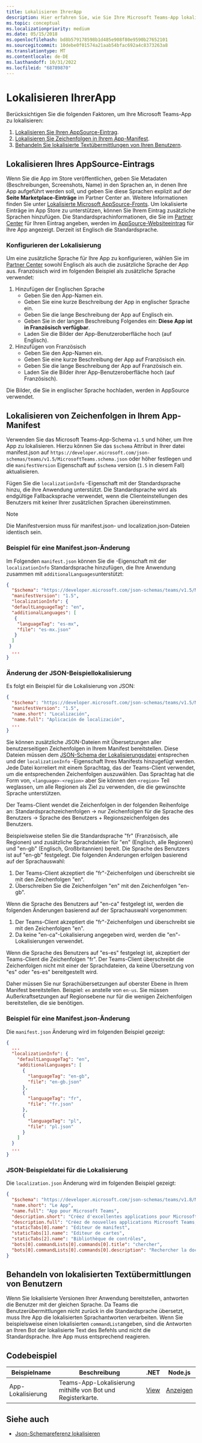 ```yaml
---
title: Lokalisieren IhrerApp
description: Hier erfahren Sie, wie Sie Ihre Microsoft Teams-App lokalisieren und Zeichenfolgen in Ihrem App-Manifest lokalisieren.
ms.topic: conceptual
ms.localizationpriority: medium
ms.date: 05/15/2018
ms.openlocfilehash: bd8b579178598b1d485e908f80e9590b27652101
ms.sourcegitcommit: 10debe0f01574a21aab54bfac692a4c8373263a8
ms.translationtype: MT
ms.contentlocale: de-DE
ms.lasthandoff: 10/31/2022
ms.locfileid: "68789870"
---
```

# <a name="localize-your-app"></a>Lokalisieren IhrerApp

Berücksichtigen Sie die folgenden Faktoren, um Ihre Microsoft Teams-App zu lokalisieren:

1. [Lokalisieren Sie Ihren AppSource-Eintrag](#localize-your-appsource-listing).
1. [Lokalisieren Sie Zeichenfolgen in Ihrem App-Manifest](#localize-strings-in-your-app-manifest).
1. [Behandeln Sie lokalisierte Textübermittlungen von Ihren Benutzern](#handle-localized-text-submissions-from-your-users).

## <a name="localize-your-appsource-listing"></a>Lokalisieren Ihres AppSource-Eintrags

Wenn Sie die App im Store veröffentlichen, geben Sie Metadaten (Beschreibungen, Screenshots, Name) in den Sprachen an, in denen Ihre App aufgeführt werden soll, und geben Sie diese Sprachen explizit auf der **Seite Marketplace-Einträge** im Partner Center an. Weitere Informationen finden Sie unter [Lokalisierte Microsoft AppSource-Fronts](/office/dev/store/prepare-localized-solutions#localized-microsoft-appsource-fronts). Um lokalisierte Einträge im App Store zu unterstützen, können Sie Ihrem Eintrag zusätzliche Sprachen hinzufügen. Die Standardsprachinformationen, die Sie im [Partner Center](/office/dev/store/submit-to-appsource-via-partner-center) für Ihren Eintrag angeben, werden im [AppSource-Websiteeintrag](https://appsource.microsoft.com/marketplace/apps?product=office%3Bteams&page=1 "AppSource ist ein Ort für alle Anforderungen Ihres Teams. Bringen Sie alles zusammen, einschließlich Chats, Besprechungen, Anrufe, Dateien und Tools, um eine produktivere Teamarbeit zu ermöglichen.") für Ihre App angezeigt. Derzeit ist Englisch die Standardsprache.

### <a name="configure-localization"></a>Konfigurieren der Lokalisierung

Um eine zusätzliche Sprache für Ihre App zu konfigurieren, wählen Sie im [Partner Center](/office/dev/store/submit-to-appsource-via-partner-center) sowohl Englisch als auch die zusätzliche Sprache der App aus. Französisch wird im folgenden Beispiel als zusätzliche Sprache verwendet:

1. Hinzufügen der Englischen Sprache
    * Geben Sie den App-Namen ein.
    * Geben Sie eine kurze Beschreibung der App in englischer Sprache ein.
    * Geben Sie die lange Beschreibung der App auf Englisch ein.
    * Geben Sie in der langen Beschreibung Folgendes ein: **Diese App ist in Französisch verfügbar**.
    * Laden Sie die Bilder der App-Benutzeroberfläche hoch (auf Englisch).
2. Hinzufügen von Französisch
    * Geben Sie den App-Namen ein.
    * Geben Sie eine kurze Beschreibung der App auf Französisch ein.
    * Geben Sie die lange Beschreibung der App auf Französisch ein.
    * Laden Sie die Bilder ihrer App-Benutzeroberfläche hoch (auf Französisch).

Die Bilder, die Sie in englischer Sprache hochladen, werden in AppSource verwendet.

## <a name="localize-strings-in-your-app-manifest"></a>Lokalisieren von Zeichenfolgen in Ihrem App-Manifest

Verwenden Sie das Microsoft Teams-App-Schema `v1.5` und höher, um Ihre App zu lokalisieren. Hierzu können Sie das `$schema` Attribut in Ihrer datei manifest.json auf `https://developer.microsoft.com/json-schemas/teams/v1.5/MicrosoftTeams.schema.json` oder höher festlegen und die `manifestVersion` Eigenschaft auf `$schema` version (`1.5` in diesem Fall) aktualisieren.

Fügen Sie die `localizationInfo` -Eigenschaft mit der Standardsprache hinzu, die ihre Anwendung unterstützt. Die Standardsprache wird als endgültige Fallbacksprache verwendet, wenn die Clienteinstellungen des Benutzers mit keiner Ihrer zusätzlichen Sprachen übereinstimmen.

> [!NOTE]
> Die Manifestversion muss für manifest.json- und localization.json-Dateien identisch sein.

### <a name="example-manifestjson-change"></a>Beispiel für eine Manifest.json-Änderung

Im Folgenden `manifest.json` können Sie die -Eigenschaft mit der `localizationInfo` Standardsprache hinzufügen, die Ihre Anwendung zusammen mit `additionalLanguages`unterstützt:

```json
{
  "$schema": "https://developer.microsoft.com/json-schemas/teams/v1.5/MicrosoftTeams.schema.json",
  "manifestVersion": "1.5",
  "localizationInfo": {
  "defaultLanguageTag": "en",
  "additionalLanguages": [
   {
    "languageTag": "es-mx",
    "file": "es-mx.json"
   }
  ]
 }
  ...
}
```

### <a name="example-localization-json-change"></a>Änderung der JSON-Beispiellokalisierung

Es folgt ein Beispiel für die Lokalisierung von JSON:

```json
{
  "$schema": "https://developer.microsoft.com/json-schemas/teams/v1.5/MicrosoftTeams.Localization.schema.json",
  "manifestVersion": "1.5",
  "name.short": "Localización",
  "name.full": "Aplicación de localización",
  ...
}
```

Sie können zusätzliche JSON-Dateien mit Übersetzungen aller benutzerseitigen Zeichenfolgen in Ihrem Manifest bereitstellen. Diese Dateien müssen dem [JSON-Schema der Lokalisierungsdatei](../../resources/schema/localization-schema.md) entsprechen und der `localizationInfo` -Eigenschaft Ihres Manifests hinzugefügt werden. Jede Datei korreliert mit einem Sprachtag, das der Teams-Client verwendet, um die entsprechenden Zeichenfolgen auszuwählen. Das Sprachtag hat die Form von, `<language>-<region>` aber Sie können den `<region>` Teil weglassen, um alle Regionen als Ziel zu verwenden, die die gewünschte Sprache unterstützen.

Der Teams-Client wendet die Zeichenfolgen in der folgenden Reihenfolge an: Standardsprachzeichenfolgen -> nur Zeichenfolgen für die Sprache des Benutzers -> Sprache des Benutzers + Regionszeichenfolgen des Benutzers.

Beispielsweise stellen Sie die Standardsprache "fr" (Französisch, alle Regionen) und zusätzliche Sprachdateien für "en" (Englisch, alle Regionen) und "en-gb" (Englisch, Großbritannien) bereit. Die Sprache des Benutzers ist auf "en-gb" festgelegt. Die folgenden Änderungen erfolgen basierend auf der Sprachauswahl:

1. Der Teams-Client akzeptiert die "fr"-Zeichenfolgen und überschreibt sie mit den Zeichenfolgen "en".
1. Überschreiben Sie die Zeichenfolgen "en" mit den Zeichenfolgen "en-gb".

Wenn die Sprache des Benutzers auf "en-ca" festgelegt ist, werden die folgenden Änderungen basierend auf der Sprachauswahl vorgenommen:

1. Der Teams-Client akzeptiert die "fr"-Zeichenfolgen und überschreibt sie mit den Zeichenfolgen "en".
1. Da keine "en-ca"-Lokalisierung angegeben wird, werden die "en"-Lokalisierungen verwendet.

Wenn die Sprache des Benutzers auf "es-es" festgelegt ist, akzeptiert der Teams-Client die Zeichenfolgen "fr". Der Teams-Client überschreibt die Zeichenfolgen nicht mit einer der Sprachdateien, da keine Übersetzung von "es" oder "es-es" bereitgestellt wird.

Daher müssen Sie nur Sprachübersetzungen auf oberster Ebene in Ihrem Manifest bereitstellen. Beispiel: `en` anstelle von `en-us`. Sie müssen Außerkraftsetzungen auf Regionsebene nur für die wenigen Zeichenfolgen bereitstellen, die sie benötigen.

### <a name="example-manifestjson-change"></a>Beispiel für eine Manifest.json-Änderung

Die `manifest.json` Änderung wird im folgenden Beispiel gezeigt:

```json
{
  ...
  "localizationInfo": {
    "defaultLanguageTag": "en",
    "additionalLanguages": [
      {
        "languageTag": "en-gb",
        "file": "en-gb.json"
      },
      {
        "languageTag": "fr",
        "file": "fr.json"
      },
      {
        "languageTag": "pl",
        "file": "pl.json"
      }
    ]
  }
  ...
}
```

### <a name="example-localization-json-file"></a>JSON-Beispieldatei für die Lokalisierung

 Die `localization.json` Änderung wird im folgenden Beispiel gezeigt:

```json
{
  "$schema": "https://developer.microsoft.com/json-schemas/teams/v1.8/MicrosoftTeams.Localization.schema.json",
  "name.short": "Le App",
  "name.full": "App pour Microsoft Teams",
  "description.short": "Créez d'excellentes applications pour Microsoft Teams avec App.",
  "description.full": "Créez de nouvelles applications Microsoft Teams, concevez et prévisualisez des cartes bot, et explorez la documentation avec App.",
  "staticTabs[0].name": "Editeur de manifest",
  "staticTabs[1].name": "Editeur de cartes",
  "staticTabs[2].name": "Bibliothèque de contrôles",
  "bots[0].commandLists[0].commands[0].title": "chercher",
  "bots[0].commandLists[0].commands[0].description": "Rechercher la documentation Teams pertinente"
}
```

## <a name="handle-localized-text-submissions-from-your-users"></a>Behandeln von lokalisierten Textübermittlungen von Benutzern

Wenn Sie lokalisierte Versionen Ihrer Anwendung bereitstellen, antworten die Benutzer mit der gleichen Sprache. Da Teams die Benutzerübermittlungen nicht zurück in die Standardsprache übersetzt, muss Ihre App die lokalisierten Sprachantworten verarbeiten. Wenn Sie beispielsweise einen lokalisierten `commandList`angeben, sind die Antworten an Ihren Bot der lokalisierte Text des Befehls und nicht die Standardsprache. Ihre App muss entsprechend reagieren.

## <a name="code-sample"></a>Codebeispiel

| Beispielname | Beschreibung | .NET | Node.js |
|-------------|-------------|------|------|
| App-Lokalisierung | Teams-App-Lokalisierung mithilfe von Bot und Registerkarte. | [View](https://github.com/OfficeDev/Microsoft-Teams-Samples/tree/main/samples/app-localization/csharp) |[Anzeigen](https://github.com/OfficeDev/Microsoft-Teams-Samples/tree/main/samples/app-localization/nodejs) |

## <a name="see-also"></a>Siehe auch

* [Json-Schemareferenz lokalisieren](~/resources/schema/localization-schema.md)
